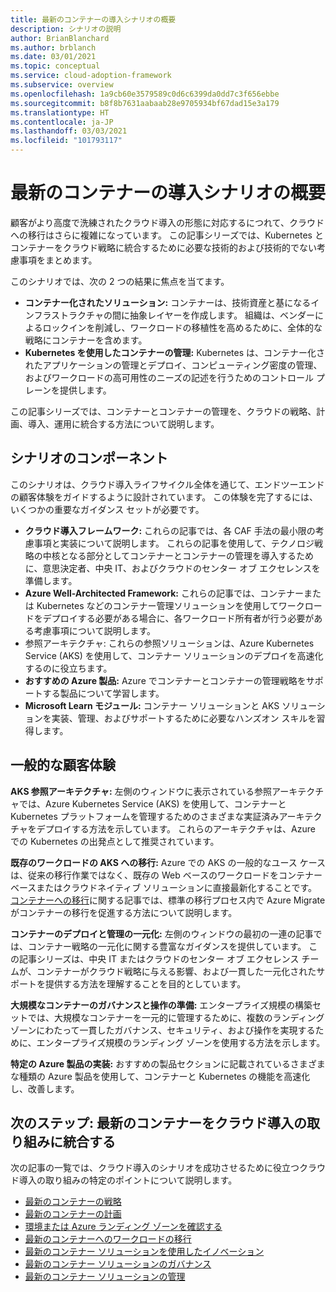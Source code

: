 ```yaml
---
title: 最新のコンテナーの導入シナリオの概要
description: シナリオの説明
author: BrianBlanchard
ms.author: brblanch
ms.date: 03/01/2021
ms.topic: conceptual
ms.service: cloud-adoption-framework
ms.subservice: overview
ms.openlocfilehash: 1a9cb60e3579589c0d6c6399da0dd7c3f656ebbe
ms.sourcegitcommit: b8f8b7631aabaab28e9705934bf67dad15e3a179
ms.translationtype: HT
ms.contentlocale: ja-JP
ms.lasthandoff: 03/03/2021
ms.locfileid: "101793117"
---
```

# <a name="introduction-to-the-modern-containers-adoption-scenario"></a>最新のコンテナーの導入シナリオの概要

顧客がより高度で洗練されたクラウド導入の形態に対応するにつれて、クラウドへの移行はさらに複雑になっています。 この記事シリーズでは、Kubernetes とコンテナーをクラウド戦略に統合するために必要な技術的および技術的でない考慮事項をまとめます。

このシナリオでは、次の 2 つの結果に焦点を当てます。

- **コンテナー化されたソリューション:** コンテナーは、技術資産と基になるインフラストラクチャの間に抽象レイヤーを作成します。 組織は、ベンダーによるロックインを削減し、ワークロードの移植性を高めるために、全体的な戦略にコンテナーを含めます。
- **Kubernetes を使用したコンテナーの管理:** Kubernetes は、コンテナー化されたアプリケーションの管理とデプロイ、コンピューティング密度の管理、およびワークロードの高可用性のニーズの記述を行うためのコントロール プレーンを提供します。

この記事シリーズでは、コンテナーとコンテナーの管理を、クラウドの戦略、計画、導入、運用に統合する方法について説明します。

## <a name="components-of-the-scenario"></a>シナリオのコンポーネント

このシナリオは、クラウド導入ライフサイクル全体を通じて、エンドツーエンドの顧客体験をガイドするように設計されています。 この体験を完了するには、いくつかの重要なガイダンス セットが必要です。

- **クラウド導入フレームワーク:** これらの記事では、各 CAF 手法の最小限の考慮事項と実装について説明します。 これらの記事を使用して、テクノロジ戦略の中核となる部分としてコンテナーとコンテナーの管理を導入するために、意思決定者、中央 IT、およびクラウドのセンター オブ エクセレンスを準備します。
- **Azure Well-Architected Framework:** これらの記事では、コンテナーまたは Kubernetes などのコンテナー管理ソリューションを使用してワークロードをデプロイする必要がある場合に、各ワークロード所有者が行う必要がある考慮事項について説明します。
- 参照アーキテクチャ: これらの参照ソリューションは、Azure Kubernetes Service (AKS) を使用して、コンテナー ソリューションのデプロイを高速化するのに役立ちます。
- **おすすめの Azure 製品:** Azure でコンテナーとコンテナーの管理戦略をサポートする製品について学習します。
- **Microsoft Learn モジュール:** コンテナー ソリューションと AKS ソリューションを実装、管理、およびサポートするために必要なハンズオン スキルを習得します。

## <a name="common-customer-journeys"></a>一般的な顧客体験

**AKS 参照アーキテクチャ:** 左側のウィンドウに表示されている参照アーキテクチャでは、Azure Kubernetes Service (AKS) を使用して、コンテナーと Kubernetes プラットフォームを管理するためのさまざまな実証済みアーキテクチャをデプロイする方法を示しています。 これらのアーキテクチャは、Azure での Kubernetes の出発点として推奨されています。

**既存のワークロードの AKS への移行:** Azure での AKS の一般的なユース ケースは、従来の移行作業ではなく、既存の Web ベースのワークロードをコンテナーベースまたはクラウドネイティブ ソリューションに直接最新化することです。 [コンテナーへの移行](./migrate.md)に関する記事では、標準の移行プロセス内で Azure Migrate がコンテナーの移行を促進する方法について説明します。

**コンテナーのデプロイと管理の一元化:** 左側のウィンドウの最初の一連の記事では、コンテナー戦略の一元化に関する豊富なガイダンスを提供しています。 この記事シリーズは、中央 IT またはクラウドのセンター オブ エクセレンス チームが、コンテナーがクラウド戦略に与える影響、および一貫した一元化されたサポートを提供する方法を理解することを目的としています。

**大規模なコンテナーのガバナンスと操作の準備:** エンタープライズ規模の構築セットでは、大規模なコンテナーを一元的に管理するために、複数のランディング ゾーンにわたって一貫したガバナンス、セキュリティ、および操作を実現するために、エンタープライズ規模のランディング ゾーンを使用する方法を示します。

**特定の Azure 製品の実装:** おすすめの製品セクションに記載されているさまざまな種類の Azure 製品を使用して、コンテナーと Kubernetes の機能を高速化し、改善します。

## <a name="next-step-integrate-modern-containers-into-your-cloud-adoption-journey"></a>次のステップ: 最新のコンテナーをクラウド導入の取り組みに統合する

次の記事の一覧では、クラウド導入のシナリオを成功させるために役立つクラウド導入の取り組みの特定のポイントについて説明します。

- [最新のコンテナーの戦略](./strategy.md)
- [最新のコンテナーの計画](./plan.md)
- [環境または Azure ランディング ゾーンを確認する](./ready.md)
- [最新のコンテナーへのワークロードの移行](./migrate.md)
- [最新のコンテナー ソリューションを使用したイノベーション](/azure/architecture/reference-architectures/containers/aks-start-here?toc=/azure/cloud-adoption-framework/toc.json&bc=/azure/cloud-adoption-framework/_bread/toc.json)
- [最新のコンテナー ソリューションのガバナンス](./govern.md)
- [最新のコンテナー ソリューションの管理](./manage.md)
